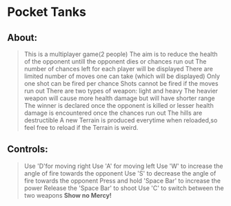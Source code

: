 # Pocket Tanks

## About:

> This is a multiplayer game(2 people)
> The aim is to reduce the health of the opponent untill the opponent dies or chances run out
> The number of chances left for each player will be displayed
> There are limited number of moves one can take (which will be displayed)
> Only one shot can be fired per chance
> Shots cannot be fired if the moves run out
> There are two types of weapon: light and heavy
> The heavier weapon will cause more health damage but will have shorter range
> The winner is declared once the opponent is killed or lesser health damage is encountered once the chances run out
> The hills are destructible
> A new Terrain is produced everytime when reloaded,so feel free to reload if the Terrain is weird.

## Controls:

> Use 'D'for moving right
> Use 'A' for moving left
> Use 'W' to increase the angle of fire towards the opponent
> Use 'S' to decrease the angle of fire towards the opponent
> Press and hold 'Space Bar' to increase the power
> Release the 'Space Bar' to shoot
> Use 'C' to switch between the two weapons
> **Show no Mercy!**
